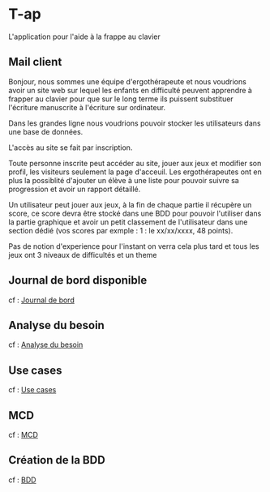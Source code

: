 # T-ap

L'application pour l'aide à la frappe au clavier

## Mail client

Bonjour, nous sommes une équipe d'ergothérapeute et nous voudrions avoir
un site web sur lequel les enfants en difficulté peuvent apprendre à
frapper au clavier pour que sur le long terme ils puissent substituer
l'écriture manuscrite à l'écriture sur ordinateur.

Dans les grandes ligne nous voudrions pouvoir stocker les utilisateurs dans
une base de données.

L'accès au site se fait par inscription.

Toute personne inscrite peut accéder au site, jouer aux jeux et modifier son
profil, les visiteurs seulement la page d'acceuil. Les ergothérapeutes ont en
plus la possiblité d'ajouter un élève à une liste pour pouvoir suivre sa
progression et avoir un rapport détaillé.

Un utilisateur peut jouer aux jeux, à la fin de chaque partie il récupère un
score, ce score devra être stocké dans une BDD pour pouvoir l'utiliser dans la
partie graphique et avoir un petit classement de l'utilisateur dans une
section dédié (vos scores par exmple : 1 : le xx/xx/xxxx, 48 points).

Pas de notion d'experience pour l'instant on verra cela plus tard et tous les
jeux ont 3 niveaux de difficultés et un theme

## Journal de bord disponible

cf : [Journal de bord](./doc/journalDeBord.md)

## Analyse du besoin

cf : [Analyse du besoin](./doc/analyses.md)

## Use cases

cf : [Use cases](./doc/use_cases.md)

## MCD

cf : [MCD](./doc/MCD.md)

## Création de la BDD 

cf : [BDD](./DB)